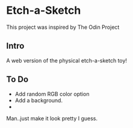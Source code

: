 <h1>Etch-a-Sketch</h1>
<p> This project was inspired by The Odin Project</p>
<h2>Intro</h2>
<p>A web version of the physical etch-a-sketch toy! </p>

<h2>To Do</h2>
<ul>
    <li>Add random RGB color option </li>
    <li>Add a background.<li>
</ul>
<p>Man..just make it look pretty I guess.</p>